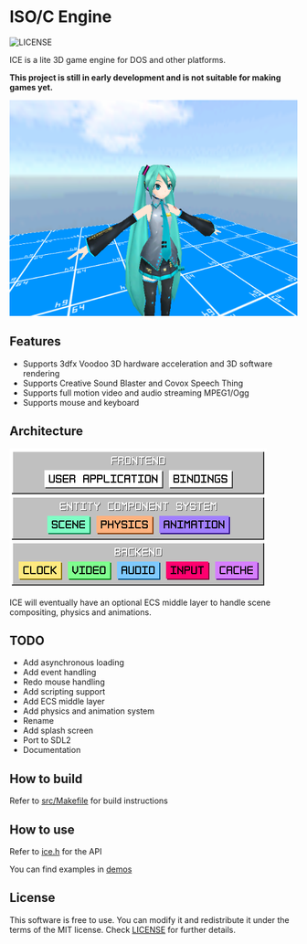 # ISO/C Engine
![LICENSE](https://img.shields.io/badge/LICENSE-MIT-green.svg)

ICE is a lite 3D game engine for DOS and other platforms.

**This project is still in early development and is not suitable for making games yet.**

<img src="/screenshots/world.png?raw=true">

## Features
- Supports 3dfx Voodoo 3D hardware acceleration and 3D software rendering
- Supports Creative Sound Blaster and Covox Speech Thing
- Supports full motion video and audio streaming MPEG1/Ogg
- Supports mouse and keyboard

## Architecture
<img src="/screenshots/architecture.png?raw=true">

ICE will eventually have an optional ECS middle layer to handle scene compositing, physics and animations.

## TODO
- Add asynchronous loading
- Add event handling
- Redo mouse handling
- Add scripting support
- Add ECS middle layer
- Add physics and animation system
- Rename
- Add splash screen
- Port to SDL2
- Documentation

## How to build
Refer to [src/Makefile](src/Makefile) for build instructions

## How to use
Refer to [ice.h](src/ice.h) for the API

You can find examples in [demos](src/demos)

## License
This software is free to use. You can modify it and redistribute it under the terms of the 
MIT license. Check [LICENSE](LICENSE) for further details.
